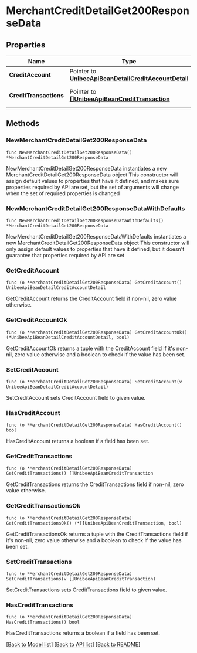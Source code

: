 # MerchantCreditDetailGet200ResponseData

## Properties

Name | Type | Description | Notes
------------ | ------------- | ------------- | -------------
**CreditAccount** | Pointer to [**UnibeeApiBeanDetailCreditAccountDetail**](UnibeeApiBeanDetailCreditAccountDetail.md) |  | [optional] 
**CreditTransactions** | Pointer to [**[]UnibeeApiBeanCreditTransaction**](UnibeeApiBeanCreditTransaction.md) | Credit Transaction List | [optional] 

## Methods

### NewMerchantCreditDetailGet200ResponseData

`func NewMerchantCreditDetailGet200ResponseData() *MerchantCreditDetailGet200ResponseData`

NewMerchantCreditDetailGet200ResponseData instantiates a new MerchantCreditDetailGet200ResponseData object
This constructor will assign default values to properties that have it defined,
and makes sure properties required by API are set, but the set of arguments
will change when the set of required properties is changed

### NewMerchantCreditDetailGet200ResponseDataWithDefaults

`func NewMerchantCreditDetailGet200ResponseDataWithDefaults() *MerchantCreditDetailGet200ResponseData`

NewMerchantCreditDetailGet200ResponseDataWithDefaults instantiates a new MerchantCreditDetailGet200ResponseData object
This constructor will only assign default values to properties that have it defined,
but it doesn't guarantee that properties required by API are set

### GetCreditAccount

`func (o *MerchantCreditDetailGet200ResponseData) GetCreditAccount() UnibeeApiBeanDetailCreditAccountDetail`

GetCreditAccount returns the CreditAccount field if non-nil, zero value otherwise.

### GetCreditAccountOk

`func (o *MerchantCreditDetailGet200ResponseData) GetCreditAccountOk() (*UnibeeApiBeanDetailCreditAccountDetail, bool)`

GetCreditAccountOk returns a tuple with the CreditAccount field if it's non-nil, zero value otherwise
and a boolean to check if the value has been set.

### SetCreditAccount

`func (o *MerchantCreditDetailGet200ResponseData) SetCreditAccount(v UnibeeApiBeanDetailCreditAccountDetail)`

SetCreditAccount sets CreditAccount field to given value.

### HasCreditAccount

`func (o *MerchantCreditDetailGet200ResponseData) HasCreditAccount() bool`

HasCreditAccount returns a boolean if a field has been set.

### GetCreditTransactions

`func (o *MerchantCreditDetailGet200ResponseData) GetCreditTransactions() []UnibeeApiBeanCreditTransaction`

GetCreditTransactions returns the CreditTransactions field if non-nil, zero value otherwise.

### GetCreditTransactionsOk

`func (o *MerchantCreditDetailGet200ResponseData) GetCreditTransactionsOk() (*[]UnibeeApiBeanCreditTransaction, bool)`

GetCreditTransactionsOk returns a tuple with the CreditTransactions field if it's non-nil, zero value otherwise
and a boolean to check if the value has been set.

### SetCreditTransactions

`func (o *MerchantCreditDetailGet200ResponseData) SetCreditTransactions(v []UnibeeApiBeanCreditTransaction)`

SetCreditTransactions sets CreditTransactions field to given value.

### HasCreditTransactions

`func (o *MerchantCreditDetailGet200ResponseData) HasCreditTransactions() bool`

HasCreditTransactions returns a boolean if a field has been set.


[[Back to Model list]](../README.md#documentation-for-models) [[Back to API list]](../README.md#documentation-for-api-endpoints) [[Back to README]](../README.md)


